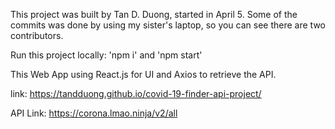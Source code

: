 This project was built by Tan D. Duong, started in April 5. Some of the commits was done by using my sister's laptop, so you can see there are two contributors.  

Run this project locally: 'npm i' and 'npm start'

This Web App using React.js for UI and Axios to retrieve the API. 

link: https://tandduong.github.io/covid-19-finder-api-project/

API Link: https://corona.lmao.ninja/v2/all
